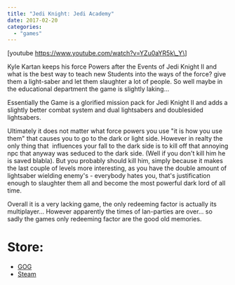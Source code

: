 ```yaml
---
title: "Jedi Knight: Jedi Academy"
date: 2017-02-20
categories:
  - "games"
---
```


\[youtube https://www.youtube.com/watch?v=YZu0aYR5k\_Y\]

Kyle Kartan keeps his force Powers after the Events of Jedi Knight II and what is the best way to teach new Students into the ways of the force? give them a light-saber and let them slaughter a lot of people. So well maybe in the educational department the game is slightly laking...

Essentially the Game is a glorified mission pack for Jedi Knight II and adds a slightly better combat system and dual lightsabers and doublesided lightsabers.

Ultimately it does not matter what force powers you use "it is how you use them" that causes you to go to the dark or light side. However in realty the only thing that  influences your fall to the dark side is to kill off that annoying npc that anyway was seduced to the dark side. (Well if you don't kill him he is saved blabla). But you probably should kill him, simply because it makes the last couple of levels more interesting, as you have the double amount of lightsaber wielding enemy's - everybody hates you, that's justification enough to slaughter them all and become the most powerful dark lord of all time.

Overall it is a very lacking game, the only redeeming factor is actually its multiplayer... However apparently the times of lan-parties are over... so sadly the games only redeeming factor are the good old memories.

# Store:

- [GOG](https://www.gog.com/game/star_wars_jedi_knight_jedi_academy "https://www.gog.com/game/star_wars_jedi_knight_jedi_academy")
- [Steam](https://store.steampowered.com/app/6020/STAR_WARS_Jedi_Knight__Jedi_Academy/ "https://store.steampowered.com/app/6020/STAR_WARS_Jedi_Knight__Jedi_Academy/")

